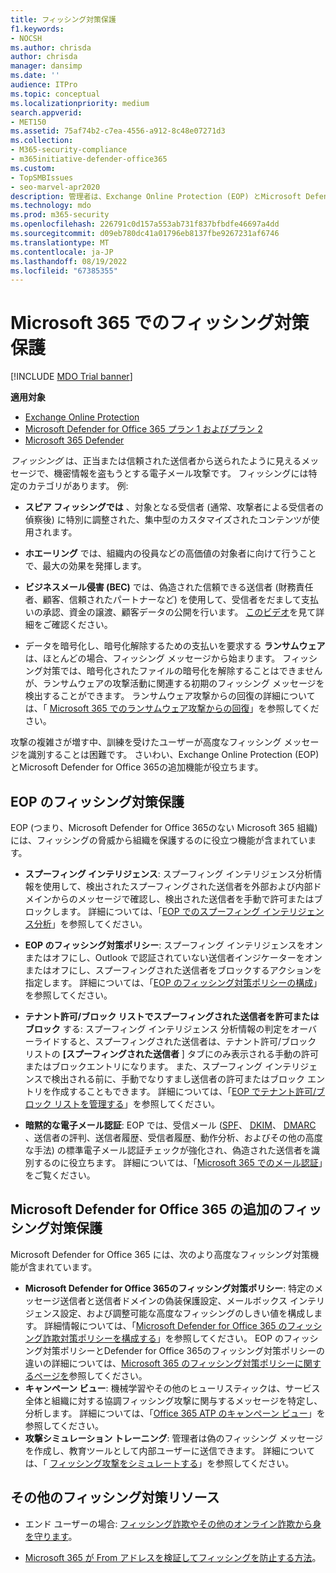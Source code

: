 ```yaml
---
title: フィッシング対策保護
f1.keywords:
- NOCSH
ms.author: chrisda
author: chrisda
manager: dansimp
ms.date: ''
audience: ITPro
ms.topic: conceptual
ms.localizationpriority: medium
search.appverid:
- MET150
ms.assetid: 75af74b2-c7ea-4556-a912-8c48e07271d3
ms.collection:
- M365-security-compliance
- m365initiative-defender-office365
ms.custom:
- TopSMBIssues
- seo-marvel-apr2020
description: 管理者は、Exchange Online Protection (EOP) とMicrosoft Defender for Office 365のフィッシング対策保護機能について学習できます。
ms.technology: mdo
ms.prod: m365-security
ms.openlocfilehash: 226791c0d157a553ab731f837bfbdfe46697a4dd
ms.sourcegitcommit: d09eb780dc41a01796eb8137fbe9267231af6746
ms.translationtype: MT
ms.contentlocale: ja-JP
ms.lasthandoff: 08/19/2022
ms.locfileid: "67385355"
---
```

# <a name="anti-phishing-protection-in-microsoft-365"></a>Microsoft 365 でのフィッシング対策保護

[!INCLUDE [MDO Trial banner](../includes/mdo-trial-banner.md)]

**適用対象**
- [Exchange Online Protection](exchange-online-protection-overview.md)
- [Microsoft Defender for Office 365 プラン 1 およびプラン 2](defender-for-office-365.md)
- [Microsoft 365 Defender](../defender/microsoft-365-defender.md)

*フィッシング* は、正当または信頼された送信者から送られたように見えるメッセージで、機密情報を盗もうとする電子メール攻撃です。 フィッシングには特定のカテゴリがあります。 例:

- **スピア フィッシングでは** 、対象となる受信者 (通常、攻撃者による受信者の偵察後) に特別に調整された、集中型のカスタマイズされたコンテンツが使用されます。

- **ホエーリング** では、組織内の役員などの高価値の対象者に向けて行うことで、最大の効果を発揮します。

- **ビジネスメール侵害 (BEC)** では、偽造された信頼できる送信者 (財務責任者、顧客、信頼されたパートナーなど) を使用して、受信者をだまして支払いの承認、資金の譲渡、顧客データの公開を行います。 [このビデオ](https://www.youtube.com/watch?v=8Kn31h9HwIQ&list=PL3ZTgFEc7LystRja2GnDeUFqk44k7-KXf&index=2)を見て詳細をご確認ください。

- データを暗号化し、暗号化解除するための支払いを要求する **ランサムウェア** は、ほとんどの場合、フィッシング メッセージから始まります。 フィッシング対策では、暗号化されたファイルの暗号化を解除することはできませんが、ランサムウェアの攻撃活動に関連する初期のフィッシング メッセージを検出することができます。 ランサムウェア攻撃からの回復の詳細については、「 [Microsoft 365 でのランサムウェア攻撃からの回復](recover-from-ransomware.md)」を参照してください。

攻撃の複雑さが増す中、訓練を受けたユーザーが高度なフィッシング メッセージを識別することは困難です。 さいわい、Exchange Online Protection (EOP) とMicrosoft Defender for Office 365の追加機能が役立ちます。

## <a name="anti-phishing-protection-in-eop"></a>EOP のフィッシング対策保護

EOP (つまり、Microsoft Defender for Office 365のない Microsoft 365 組織) には、フィッシングの脅威から組織を保護するのに役立つ機能が含まれています。

- **スプーフィング インテリジェンス**: スプーフィング インテリジェンス分析情報を使用して、検出されたスプーフィングされた送信者を外部および内部ドメインからのメッセージで確認し、検出された送信者を手動で許可またはブロックします。 詳細については、「[EOP でのスプーフィング インテリジェンス分析](learn-about-spoof-intelligence.md)」を参照してください。

- **EOP のフィッシング対策ポリシー**: スプーフィング インテリジェンスをオンまたはオフにし、Outlook で認証されていない送信者インジケーターをオンまたはオフにし、スプーフィングされた送信者をブロックするアクションを指定します。 詳細については、「[EOP のフィッシング対策ポリシーの構成](configure-anti-phishing-policies-eop.md)」を参照してください。

- **テナント許可/ブロック リストでスプーフィングされた送信者を許可またはブロック** する: スプーフィング インテリジェンス 分析情報の判定をオーバーライドすると、スプーフィングされた送信者は、テナント許可/ブロック リストの **[スプーフィングされた送信者** ] タブにのみ表示される手動の許可またはブロックエントリになります。 また、スプーフィング インテリジェンスで検出される前に、手動でなりすまし送信者の許可またはブロック エントリを作成することもできます。 詳細については、「[EOP でテナント許可/ブロック リストを管理する](manage-tenant-allow-block-list.md)」を参照してください。

- **暗黙的な電子メール認証**: EOP では、受信メール ([SPF](set-up-spf-in-office-365-to-help-prevent-spoofing.md)、 [DKIM](use-dkim-to-validate-outbound-email.md)、 [DMARC](use-dmarc-to-validate-email.md) 、送信者の評判、送信者履歴、受信者履歴、動作分析、およびその他の高度な手法) の標準電子メール認証チェックが強化され、偽造された送信者を識別するのに役立ちます。 詳細については、「[Microsoft 365 でのメール認証](email-validation-and-authentication.md)」をご覧ください。

## <a name="additional-anti-phishing-protection-in-microsoft-defender-for-office-365"></a>Microsoft Defender for Office 365 の追加のフィッシング対策保護

Microsoft Defender for Office 365 には、次のより高度なフィッシング対策機能が含まれています。

- **Microsoft Defender for Office 365のフィッシング対策ポリシー**: 特定のメッセージ送信者と送信者ドメインの偽装保護設定、メールボックス インテリジェンス設定、および調整可能な高度なフィッシングのしきい値を構成します。 詳細情報については、「[Microsoft Defender for Office 365 のフィッシング詐欺対策ポリシーを構成する](configure-mdo-anti-phishing-policies.md)」を参照してください。 EOP のフィッシング対策ポリシーとDefender for Office 365のフィッシング対策ポリシーの違いの詳細については、[Microsoft 365 のフィッシング対策ポリシーに関するページを](set-up-anti-phishing-policies.md)参照してください。
- **キャンペーン ビュー**: 機械学習やその他のヒューリスティックは、サービス全体と組織に対する協調フィッシング攻撃に関与するメッセージを特定し、分析します。 詳細については、「[Office 365 ATP のキャンペーン ビュー](campaigns.md)」を参照してください。
- **攻撃シミュレーション トレーニング**: 管理者は偽のフィッシング メッセージを作成し、教育ツールとして内部ユーザーに送信できます。 詳細については、「 [フィッシング攻撃をシミュレートする](attack-simulation-training.md)」を参照してください。

## <a name="other-anti-phishing-resources"></a>その他のフィッシング対策リソース

- エンド ユーザーの場合: [フィッシング詐欺やその他のオンライン詐欺から身を守ります](https://support.microsoft.com/office/be0de46a-29cd-4c59-aaaf-136cf177d593)。

- [Microsoft 365 が From アドレスを検証してフィッシングを防止する方法](how-office-365-validates-the-from-address.md)。
